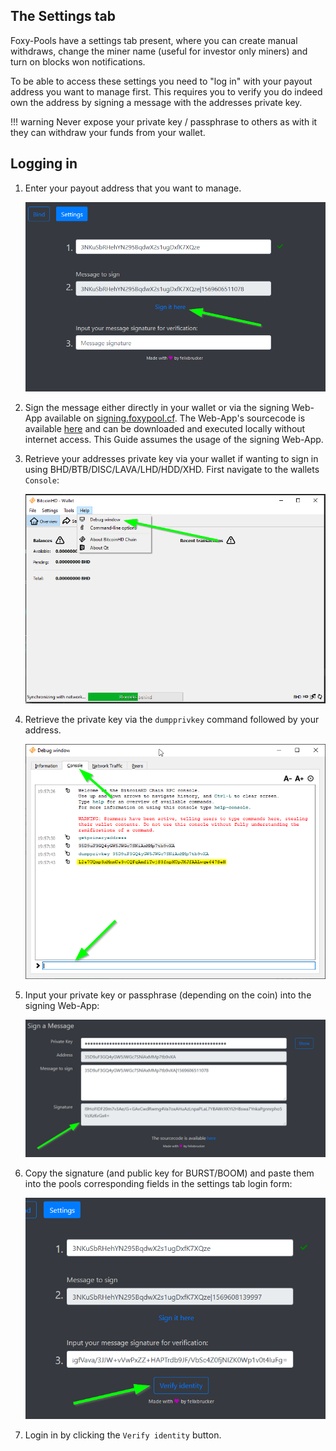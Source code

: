 ## The Settings tab

Foxy-Pools have a settings tab present, where you can create manual withdraws, change the miner name (useful for investor only miners) and turn on blocks won notifications.

To be able to access these settings you need to "log in" with your payout address you want to manage first.
This requires you to verify you do indeed own the address by signing a message with the addresses private key.

!!! warning
    Never expose your private key / passphrase to others as with it they can withdraw your funds from your wallet.

## Logging in

1. Enter your payout address that you want to manage.

    ![BHD Sign address input](../assets/img/signing/bhd-sign-1.png)

2. Sign the message either directly in your wallet or via the signing Web-App available on [signing.foxypool.cf](https://signing.foxypool.cf).
The Web-App's sourcecode is available [here](https://github.com/felixbrucker/poc-message-signing) and can be downloaded and executed locally without internet access.
This Guide assumes the usage of the signing Web-App.

3. Retrieve your addresses private key via your wallet if wanting to sign in using BHD/BTB/DISC/LAVA/LHD/HDD/XHD.
First navigate to the wallets `Console`:

    ![BHD open console](../assets/img/signing/bhd-sign-2.png)

4. Retrieve the private key via the `dumpprivkey` command followed by your address.

    ![BHD get private key](../assets/img/signing/bhd-sign-3.png)

5. Input your private key or passphrase (depending on the coin) into the signing Web-App:

    ![BHD signature](../assets/img/signing/bhd-sign-4.png)

6. Copy the signature (and public key for BURST/BOOM) and paste them into the pools corresponding fields in the settings tab login form:

    ![BHD signature input](../assets/img/signing/bhd-sign-5.png)

7. Login in by clicking the `Verify identity` button.
